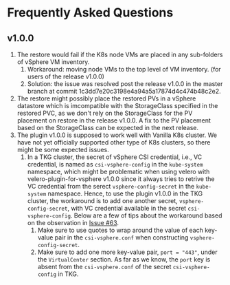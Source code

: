 # Frequently Asked Questions

## v1.0.0
1. The restore would fail if the K8s node VMs are placed in any sub-folders of vSphere VM inventory.
    1. Workaround: moving node VMs to the top level of VM inventory. (for users of the release v1.0.0)
    2. Solution: the issue was resolved post the release v1.0.0 in the master branch at commit 1c3dd7e20c3198e4a94a5a17874d4c474b48c2e2.
2. The restore might possibly place the restored PVs in a vSphere datastore which is imcompatible with the StorageClass
specified in the restored PVC, as we don't rely on the StorageClass for the PV placement on restore in the release v1.0.0.
A fix to the PV placement based on the StorageClass can be expected in the next release.
3. The plugin v1.0.0 is supposed to work well with Vanilla K8s cluster. We have not yet officially
supported other type of K8s clusters, so there might be some expected issues.
    1. In a TKG cluster, the secret of vSphere CSI credential, i.e., VC credential,
    is named as `csi-vsphere-config` in the `kube-system` namespace, which might be problematic when using velero
    with velero-plugin-for-vsphere v1.0.0 since it always tries to retrive the VC credential from the
    serect `vsphere-config-secret` in the `kube-system` namespace. Hence, to use the plugin v1.0.0 in the TKG cluster,
    the workaround is to add one another secret, `vsphere-config-secret`, with VC credential available in the secret
    `csi-vsphere-config`. Below are a few of tips about the workaround based on the observation in
    [Issue #63](https://github.com/vmware-tanzu/velero-plugin-for-vsphere/issues/63).
        1. Make sure to use quotes to wrap around the value of each key-value pair in the `csi-vsphere.conf`
        when constructing `vsphere-config-secret`.
        2. Make sure to add one more key-value pair, `port = "443"`, under the `VirtualCenter` section.
        As far as we know, the `port` key is absent from the `csi-vsphere.conf` of the secret `csi-vsphere-config` in TKG.
